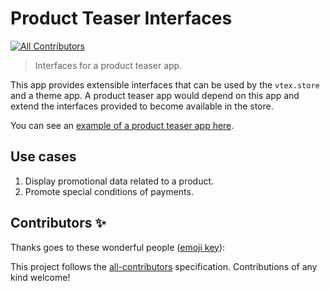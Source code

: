 # Product Teaser Interfaces
<!-- ALL-CONTRIBUTORS-BADGE:START - Do not remove or modify this section -->
[![All Contributors](https://img.shields.io/badge/all_contributors-0-orange.svg?style=flat-square)](#contributors-)
<!-- ALL-CONTRIBUTORS-BADGE:END -->

> Interfaces for a product teaser app.

This app provides extensible interfaces that can be used by the `vtex.store` and a theme app. A product teaser app would depend on this app and extend the interfaces provided to become available in the store.

You can see an [example of a product teaser app here](/example).

## Use cases

1. Display promotional data related to a product.
2. Promote special conditions of payments.

## Contributors ✨

Thanks goes to these wonderful people ([emoji key](https://allcontributors.org/docs/en/emoji-key)):

<!-- ALL-CONTRIBUTORS-LIST:START - Do not remove or modify this section -->
<!-- prettier-ignore-start -->
<!-- markdownlint-disable -->
<!-- markdownlint-enable -->
<!-- prettier-ignore-end -->
<!-- ALL-CONTRIBUTORS-LIST:END -->

This project follows the [all-contributors](https://github.com/all-contributors/all-contributors) specification. Contributions of any kind welcome!